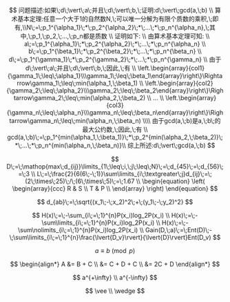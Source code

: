 $$
问题描述:如果\;d\;\vert\;a\;并且\;d\;\vert\;b,\;证明:d\;\vert\;gcd(a,\;b) \\
算术基本定理:任意一个大于1的自然数N,\;可以唯一分解为有限个质数的乘积,\;即有,\\N\;=\;p_1^{\alpha_1}\;*\;p_2^{\alpha_2}\;*\;...\;*\;p_n^{\alpha_n},\;其中,\;p_1,\;p_2,\;...,\;p_n都是质数 \\
证明如下: \\
由算术基本定理可知: \\
a\;=\;p_1^{\alpha_1}\;*\;p_2^{\alpha_2}\;*\;...\;*\;p_n^{\alpha_n} \\
b\;=\;p_1^{\beta_1}\;*\;p_2^{\beta_2}\;*\;...\;*\;p_n^{\beta_n} \\
d\;=\;p_1^{\gamma_1}\;*\;p_2^{\gamma_2}\;*\;...\;*\;p_n^{\gamma_n} \\
由于d\;\vert\;a\;并且\;d\;\vert\;b,\;因此,\;有 \\
\left.\begin{array}{col1} {\gamma_1\;\leq\;\alpha_1}\\\gamma_1\;\leq\;\beta_1\end{array}\right\}\Rightarrow\gamma_1\;\leq\;min(\alpha_1,\;\beta_1) \\
\left.\begin{array}{col2}
{\gamma_2\;\leq\;\alpha_2}\\\gamma_2\;\leq\;\beta_2\end{array}\right\}\Rightarrow\gamma_2\;\leq\;min(\alpha_2,\;\beta_2) \\
... \\
\left.\begin{array}{col3}
{\gamma_n\;\leq\;\alpha_n}\\\gamma_n\;\leq\;\beta_n\end{array}\right\}\Rightarrow\gamma_n\;\leq\;min(\alpha_n,\;\beta_n) \\\\
由于gcd(a,\;b)是a,\;b\;的最大公约数,\;因此,\;有 \\
gcd(a,\;b)\;=\;p_1^{min(\alpha_1,\;\beta_1)}\;*\;p_2^{min(\alpha_2,\;\beta_2)}\;*\;...\;*\;p_n^{min(\alpha_n,\;\beta_n)}\\
综上所述:d\;\vert\;gcd(a,\;b)
$$

$$
D\;=\;\mathop{max\;d_{ij}}\limits_{1\;\leq\;i,\;j\;\leq\;N}\;=\;d_{45}\;=\;d_{56}\;=\;3 \\
L\;=\;\frac{2}{6(6\;-\;1)}\sum\limits_{i\;\textgreater\;j}d_{ij}\;=\;(2\;\times\;25)\;/\;(6\;\times\;5)\;=\;1.67 \\
\begin{equation}
\left(
  \begin{array}{ccc}
    R & S \\
    T & P \\
  \end{array}
\right)
\end{equation}
$$

$$
d_{ab}\;=\;\sqrt{(x_1\;-\;x_2)^2\;+\;(y_1\;-\;y_2)^2}
$$

$$
H(x)\;=\;-\sum_{i\;=\;1}^{n}P(x_i)log_2P(x_i) \\
H(x)\;=\;-\sum\limits_{i\;=\;1}^{n}P(x_i)log_2P(x_i) \\
H(x)\;=\;-\sum\nolimits_{i\;=\;1}^{n}P(x_i)log_2P(x_i) \\
Gain(D,\;a)\;=\;Ent(D)\;-\;\sum\limits_{i\;=\;1}^{n}\frac{\lvert{D_v}\rvert}{\lvert{D}\rvert}Ent(D_v)
$$

$$
a\equiv b\pmod p
$$

$$
\begin{align*}
  A &= B + C \\
    &= C + D + C \\
    &= 2C + D
\end{align*}
$$

$$
a^{+\infty} \\
a^{-\infty}
$$

$$
\vee \\
\wedge
$$

